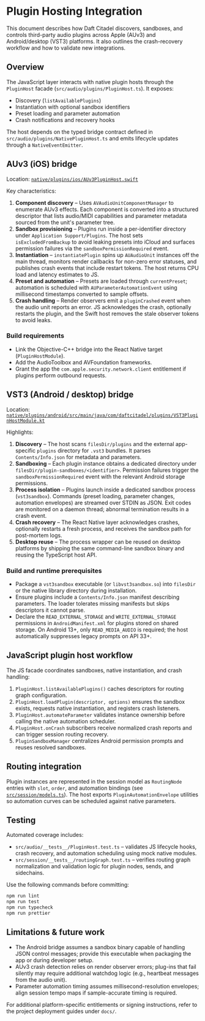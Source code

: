 # Plugin Hosting Integration

This document describes how Daft Citadel discovers, sandboxes, and controls third-party audio plugins across Apple (AUv3) and Android/desktop (VST3) platforms. It also outlines the crash-recovery workflow and how to validate new integrations.

## Overview

The JavaScript layer interacts with native plugin hosts through the `PluginHost` facade (`src/audio/plugins/PluginHost.ts`). It exposes:

- Discovery (`listAvailablePlugins`)
- Instantiation with optional sandbox identifiers
- Preset loading and parameter automation
- Crash notifications and recovery hooks

The host depends on the typed bridge contract defined in `src/audio/plugins/NativePluginHost.ts` and emits lifecycle updates through a `NativeEventEmitter`.

## AUv3 (iOS) bridge

Location: [`native/plugins/ios/AUv3PluginHost.swift`](../native/plugins/ios/AUv3PluginHost.swift)

Key characteristics:

1. **Component discovery** – Uses `AVAudioUnitComponentManager` to enumerate AUv3 effects. Each component is converted into a structured descriptor that lists audio/MIDI capabilities and parameter metadata sourced from the unit's parameter tree.
2. **Sandbox provisioning** – Plugins run inside a per-identifier directory under `Application Support/Plugins`. The host sets `isExcludedFromBackup` to avoid leaking presets into iCloud and surfaces permission failures via the `sandboxPermissionRequired` event.
3. **Instantiation** – `instantiatePlugin` spins up `AUAudioUnit` instances off the main thread, monitors render callbacks for non-zero error statuses, and publishes crash events that include restart tokens. The host returns CPU load and latency estimates to JS.
4. **Preset and automation** – Presets are loaded through `currentPreset`; automation is scheduled with `AUParameterAutomationEvent` using millisecond timestamps converted to sample offsets.
5. **Crash handling** – Render observers emit a `pluginCrashed` event when the audio unit reports an error. JS acknowledges the crash, optionally restarts the plugin, and the Swift host removes the stale observer tokens to avoid leaks.

### Build requirements

- Link the Objective-C++ bridge into the React Native target (`PluginHostModule`).
- Add the AudioToolbox and AVFoundation frameworks.
- Grant the app the `com.apple.security.network.client` entitlement if plugins perform outbound requests.

## VST3 (Android / desktop) bridge

Location: [`native/plugins/android/src/main/java/com/daftcitadel/plugins/VST3PluginHostModule.kt`](../native/plugins/android/src/main/java/com/daftcitadel/plugins/VST3PluginHostModule.kt)

Highlights:

1. **Discovery** – The host scans `filesDir/plugins` and the external app-specific `plugins` directory for `.vst3` bundles. It parses `Contents/Info.json` for metadata and parameters.
2. **Sandboxing** – Each plugin instance obtains a dedicated directory under `filesDir/plugin-sandboxes/<identifier>`. Permission failures trigger the `sandboxPermissionRequired` event with the relevant Android storage permissions.
3. **Process isolation** – Plugins launch inside a dedicated sandbox process (`vst3sandbox`). Commands (preset loading, parameter changes, automation envelopes) are streamed over STDIN as JSON. Exit codes are monitored on a daemon thread; abnormal termination results in a crash event.
4. **Crash recovery** – The React Native layer acknowledges crashes, optionally restarts a fresh process, and receives the sandbox path for post-mortem logs.
5. **Desktop reuse** – The process wrapper can be reused on desktop platforms by shipping the same command-line sandbox binary and reusing the TypeScript host API.

### Build and runtime prerequisites

- Package a `vst3sandbox` executable (or `libvst3sandbox.so`) into `filesDir` or the native library directory during installation.
- Ensure plugins include a `Contents/Info.json` manifest describing parameters. The loader tolerates missing manifests but skips descriptors it cannot parse.
- Declare the `READ_EXTERNAL_STORAGE` and `WRITE_EXTERNAL_STORAGE` permissions in `AndroidManifest.xml` for plugins stored on shared storage. On Android 13+, only `READ_MEDIA_AUDIO` is required; the host automatically suppresses legacy prompts on API 33+.

## JavaScript plugin host workflow

The JS facade coordinates sandboxes, native instantiation, and crash handling:

1. `PluginHost.listAvailablePlugins()` caches descriptors for routing graph configuration.
2. `PluginHost.loadPlugin(descriptor, options)` ensures the sandbox exists, requests native instantiation, and registers crash listeners.
3. `PluginHost.automateParameter` validates instance ownership before calling the native automation scheduler.
4. `PluginHost.onCrash` subscribers receive normalized crash reports and can trigger session routing recovery.
5. `PluginSandboxManager` centralizes Android permission prompts and reuses resolved sandboxes.

## Routing integration

Plugin instances are represented in the session model as `RoutingNode` entries with `slot`, `order`, and automation bindings (see [`src/session/models.ts`](../src/session/models.ts)). The host exports `PluginAutomationEnvelope` utilities so automation curves can be scheduled against native parameters.

## Testing

Automated coverage includes:

- `src/audio/__tests__/PluginHost.test.ts` – validates JS lifecycle hooks, crash recovery, and automation scheduling using mock native modules.
- `src/session/__tests__/routingGraph.test.ts` – verifies routing graph normalization and validation logic for plugin nodes, sends, and sidechains.

Use the following commands before committing:

```bash
npm run lint
npm run test
npm run typecheck
npm run prettier
```

## Limitations & future work

- The Android bridge assumes a sandbox binary capable of handling JSON control messages; provide this executable when packaging the app or during developer setup.
- AUv3 crash detection relies on render observer errors; plug-ins that fail silently may require additional watchdog logic (e.g., heartbeat messages from the audio unit).
- Parameter automation timing assumes millisecond-resolution envelopes; align session tempo maps if sample-accurate timing is required.

For additional platform-specific entitlements or signing instructions, refer to the project deployment guides under `docs/`.
